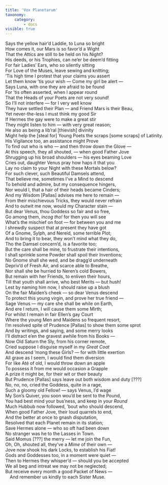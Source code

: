 ```yaml
---
title: 'Vox Planetarum'
taxonomy:
    category:
        - docs
visible: true
---
```


Says the yellow hair’d Laddie, to Luna so bright  
How comes it, our Mars is so favor’d a Wight  
That the Attics are still to be held on his Night?  
His deeds, or his Trophies, can ne’er be deem’d fitting  
For fair Ladies’ Ears, who so silently sitting  
For Love of the Muses, leave sewing and knitting;  
’Tis high time I protest that your claims you assert  
Let them know ’tis your wish — Come my girl be alert —  
Says Luna, with one they are afraid to be found  
For ’tis often asserted, when I appear round  
That the Heads of your Poets are not very sound!  
So I’ll not interfere — for I very well know  
They have settled their Plan — and Friend Mars is their Beau,  
Yet never-the-less I must think my good Sir  
If Hermes the gay were to make a great stir  
They might listen to him — with very great reason;  
He also as being a lib’ral [thievish] divinity  
Might help the [steal for] Young Poets the scraps [some scraps] of Latinity.  
His Vigilance too, an assistance might Prove  
To find out who is who — and then throw down the Glove —  
At this speech, they all shouted, — when good Father Jove  
Shrugging up his broad shoulders — his eyes beaming Love  
Cries out, daughter Venus pray how haps it that you  
Lay no claim to your Night with these Mortals below?  
For such clever, such Beautiful Damsels attend,  
That believe me, sometimes I’ve a Mind to descend  
To behold and admire, but my consequence hingers,  
Nor would I, that a hair of their heads became Cinders;  
And my Wisdom [Pallas] advises me here to remain —   
From their mischievous Tricks, they would never refrain  
And to outwit me now, would my Character stain —  
But dear Venus, thou Goddess so fair and so free,  
Go among them, *incog tho!* for then you will see  
What’s the mischief on foot — for between you and me  
I shrewdly suspect that at present they have got  
Of a Gnome, Sylph, and Nereid, some terrible Plot;  
And to bring it to bear, they won’t mind what they do,  
Tho the Damsel concern’d, is a favorite too;  
But the care shall be mine, to frustrate their intentions,  
I shall sprinkle some Powder shall spoil their Inventions;  
No Gnome shall she wed, and be dragg’d underneath  
Depriv’d of Fresh Air, and scarce able to Breathe,  
Nor shall she be hurried to Neren’s cold Bowers,  
But remain with her Friends, to enliven their hours,  
Till that youth shall arrive, who best Merits — but hush!  
Lest by naming him now, I should raise up a blush  
On the fair Maiden’s cheek — so dear Venus descend  
To protect this young virgin, and prove her true friend —   
Sage Venus — my care she shall be while on Earth,  
And ere I return, I will cause them some Mirth;  
For whilst I remain in fair Ellen’s gay Court  
Where the young Men and Maidens so frequent resort,  
I’m resolved spite of Prudence [Pallas] to show them some sprot  
And by writings, and saying, and some merry looks  
I’ll distract e’en the gravest awhile from his Books —  
Now Old Saturn the Sly, from his corner remote,  
Cried suppose I disguise myself in my *Great Coat*  
And descend ’mong these Girls? — for with little exertion  
All grave as I seem, I would find them diversion  
For like Até of old, I would throw down an apple  
To possess it from me would occasion a Grapple  
A prize it might be, for their wit or their beauty  
But Prudence [Pallas] says leave out both wisdom and duty [???]  
No, no, no, cried the Goddess, quite in a rage,  
Such a gloomy old Fellow! — says Venus, I’d wage  
My Son’s Quiver, you soon wou’d be sent to the Pound,  
You had best mind your bus’ness, and keep in your *Round*  
Much Hubbub now followed, ’bout who should descend,  
When good Father Jove, their loud quarrels to end,  
And the better at once to gnash disputation,  
Resolved that each Planet remain in its station;  
Save Hermes alone — who so oft had been down  
No stranger was he to the Lasses in Town.  
Said Momus [???] the merry — let me join the Fun,  
Oh, Oh, shouted all, they’ve a *Mime* of their own —  
Jove now shook his dark Locks, to establish his Fiat!  
Gods and Goddesses too, in a moment were quiet —  
Then to Hermes they whisper’d — should you be accepted  
We all beg and intreat we may not be neglected;  
But receive every month a good Packet of News —  
&emsp;And remember us kindly to each Sister Muse.